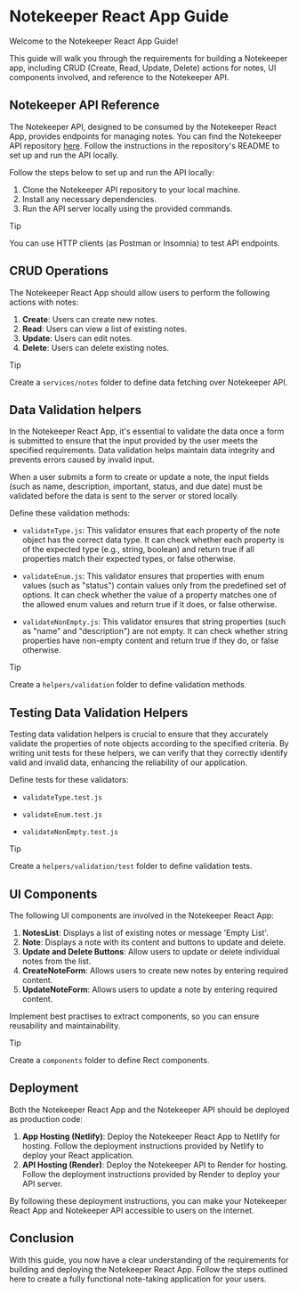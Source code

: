 # Notekeeper React App Guide

Welcome to the Notekeeper React App Guide!

This guide will walk you through the requirements for building a Notekeeper app, including CRUD (Create, Read, Update, Delete) actions for notes, UI components involved, and reference to the Notekeeper API.

## Notekeeper API Reference

The Notekeeper API, designed to be consumed by the Notekeeper React App, provides endpoints for managing notes. You can find the Notekeeper API repository [here](https://github.com/DAW-EPIA-MAT/notekeeper-api). Follow the instructions in the repository's README to set up and run the API locally.

Follow the steps below to set up and run the API locally:

1. Clone the Notekeeper API repository to your local machine.
2. Install any necessary dependencies.
3. Run the API server locally using the provided commands.

> [!TIP]  
> You can use HTTP clients (as Postman or Insomnia) to test API endpoints.

## CRUD Operations

The Notekeeper React App should allow users to perform the following actions with notes:

1. **Create**: Users can create new notes.
2. **Read**: Users can view a list of existing notes.
3. **Update**: Users can edit notes.
4. **Delete**: Users can delete existing notes.

> [!TIP]  
> Create a `services/notes` folder to define data fetching over Notekeeper API.

## Data Validation helpers

In the Notekeeper React App, it's essential to validate the data once a form is submitted to ensure that the input provided by the user meets the specified requirements. Data validation helps maintain data integrity and prevents errors caused by invalid input.

When a user submits a form to create or update a note, the input fields (such as name, description, important, status, and due date) must be validated before the data is sent to the server or stored locally.

Define these validation methods:

- `validateType.js`: This validator ensures that each property of the note object has the correct data type. It can check whether each property is of the expected type (e.g., string, boolean) and return true if all properties match their expected types, or false otherwise.

- `validateEnum.js`: This validator ensures that properties with enum values (such as "status") contain values only from the predefined set of options. It can check whether the value of a property matches one of the allowed enum values and return true if it does, or false otherwise.

- `validateNonEmpty.js`: This validator ensures that string properties (such as "name" and "description") are not empty. It can check whether string properties have non-empty content and return true if they do, or false otherwise.

> [!TIP]  
> Create a `helpers/validation` folder to define validation methods.

## Testing Data Validation Helpers

Testing data validation helpers is crucial to ensure that they accurately validate the properties of note objects according to the specified criteria. By writing unit tests for these helpers, we can verify that they correctly identify valid and invalid data, enhancing the reliability of our application.

Define tests for these validators:

- `validateType.test.js`

- `validateEnum.test.js`

- `validateNonEmpty.test.js`

> [!TIP]  
> Create a `helpers/validation/test` folder to define validation tests.

## UI Components

The following UI components are involved in the Notekeeper React App:

1. **NotesList**: Displays a list of existing notes or message 'Empty List'.
1. **Note**: Displays a note with its content and buttons to update and delete.
1. **Update and Delete Buttons**: Allow users to update or delete individual notes from the list.
1. **CreateNoteForm**: Allows users to create new notes by entering required content.
1. **UpdateNoteForm**: Allows users to update a note by entering required content.

Implement best practises to extract components, so you can ensure reusability and maintainability.

> [!TIP]  
> Create a `components` folder to define Rect components.

## Deployment

Both the Notekeeper React App and the Notekeeper API should be deployed as production code:

1. **App Hosting (Netlify)**: Deploy the Notekeeper React App to Netlify for hosting. Follow the deployment instructions provided by Netlify to deploy your React application.
2. **API Hosting (Render)**: Deploy the Notekeeper API to Render for hosting. Follow the deployment instructions provided by Render to deploy your API server.

By following these deployment instructions, you can make your Notekeeper React App and Notekeeper API accessible to users on the internet.

## Conclusion

With this guide, you now have a clear understanding of the requirements for building and deploying the Notekeeper React App. Follow the steps outlined here to create a fully functional note-taking application for your users.
